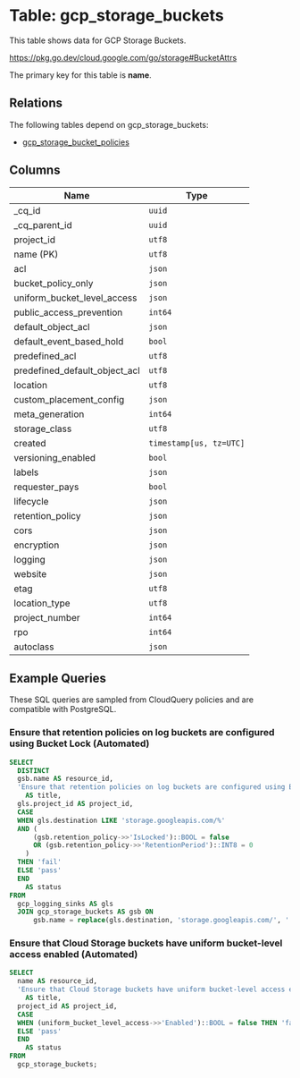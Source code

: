 # Table: gcp_storage_buckets

This table shows data for GCP Storage Buckets.

https://pkg.go.dev/cloud.google.com/go/storage#BucketAttrs

The primary key for this table is **name**.

## Relations

The following tables depend on gcp_storage_buckets:
  - [gcp_storage_bucket_policies](gcp_storage_bucket_policies)

## Columns

| Name          | Type          |
| ------------- | ------------- |
|_cq_id|`uuid`|
|_cq_parent_id|`uuid`|
|project_id|`utf8`|
|name (PK)|`utf8`|
|acl|`json`|
|bucket_policy_only|`json`|
|uniform_bucket_level_access|`json`|
|public_access_prevention|`int64`|
|default_object_acl|`json`|
|default_event_based_hold|`bool`|
|predefined_acl|`utf8`|
|predefined_default_object_acl|`utf8`|
|location|`utf8`|
|custom_placement_config|`json`|
|meta_generation|`int64`|
|storage_class|`utf8`|
|created|`timestamp[us, tz=UTC]`|
|versioning_enabled|`bool`|
|labels|`json`|
|requester_pays|`bool`|
|lifecycle|`json`|
|retention_policy|`json`|
|cors|`json`|
|encryption|`json`|
|logging|`json`|
|website|`json`|
|etag|`utf8`|
|location_type|`utf8`|
|project_number|`int64`|
|rpo|`int64`|
|autoclass|`json`|

## Example Queries

These SQL queries are sampled from CloudQuery policies and are compatible with PostgreSQL.

### Ensure that retention policies on log buckets are configured using Bucket Lock (Automated)

```sql
SELECT
  DISTINCT
  gsb.name AS resource_id,
  'Ensure that retention policies on log buckets are configured using Bucket Lock (Automated)'
    AS title,
  gls.project_id AS project_id,
  CASE
  WHEN gls.destination LIKE 'storage.googleapis.com/%'
  AND (
      (gsb.retention_policy->>'IsLocked')::BOOL = false
      OR (gsb.retention_policy->>'RetentionPeriod')::INT8 = 0
    )
  THEN 'fail'
  ELSE 'pass'
  END
    AS status
FROM
  gcp_logging_sinks AS gls
  JOIN gcp_storage_buckets AS gsb ON
      gsb.name = replace(gls.destination, 'storage.googleapis.com/', '');
```

### Ensure that Cloud Storage buckets have uniform bucket-level access enabled (Automated)

```sql
SELECT
  name AS resource_id,
  'Ensure that Cloud Storage buckets have uniform bucket-level access enabled (Automated)'
    AS title,
  project_id AS project_id,
  CASE
  WHEN (uniform_bucket_level_access->>'Enabled')::BOOL = false THEN 'fail'
  ELSE 'pass'
  END
    AS status
FROM
  gcp_storage_buckets;
```


